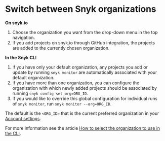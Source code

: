 # Switch between Snyk organizations

**On snyk.io**

1. Choose the organization you want from the drop-down menu in the top navigation.
2. If you add projects on snyk.io through GitHub integration, the projects are added to the currently chosen organization.

**In the Snyk CLI**

1. If you have only your default organization, any projects you add or update by running `snyk monitor` are automatically associated with your default organization.
2. If you have more than one organization, you can configure the organization with which newly added projects should be associated by running `snyk config set org=ORG_ID`.
3. If you would like to override this global configuration for individual runs of `snyk monitor`, run `snyk monitor --org=ORG_ID`.

The default is the `<ORG_ID>` that is the current preferred organization in your [Account settings](https://app.snyk.io/account).

For more information see the article [How to select the organization to use in the CLI](https://support.snyk.io/hc/en-us/articles/360000920738-How-to-select-the-organization-to-use-in-the-CLI).
